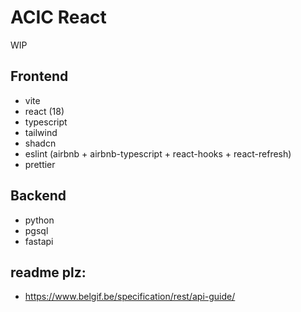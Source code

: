# ACIC React

WIP

## Frontend

- vite
- react (18)
- typescript
- tailwind
- shadcn
- eslint (airbnb + airbnb-typescript + react-hooks + react-refresh)
- prettier

## Backend

- python
- pgsql
- fastapi

## readme plz:

- https://www.belgif.be/specification/rest/api-guide/
